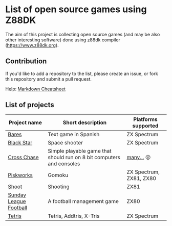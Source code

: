 # List of open source games using Z88DK

The aim of this project is collecting open source games (and may be also other interesting software) done using z88dk compiler (https://www.z88dk.org).

## Contribution

If you'd like to add a repository to the list, please create an issue, or fork this repository and submit a pull request.
    
Help: [Markdown Cheatsheet](https://github.com/adam-p/markdown-here/wiki/Markdown-Cheatsheet)

## List of projects

| Project name  | Short description | Platforms supported  |
| ------------- | ----------------- | -------------------- |
| [Bares](https://github.com/baltasarq/bares/) | Text game in Spanish | ZX Spectrum |
| [Black Star](https://www.usebox.net/jjm/blackstar/) | Space shooter | ZX Spectrum |
| [Cross Chase](https://github.com/Fabrizio-Caruso/CROSS-CHASE) | Simple playable game that should run on 8 bit computers and consoles | [many...](https://github.com/Fabrizio-Caruso/CROSS-CHASE/blob/master/TARGETS.txt) :astonished: |
| [Piskworks](https://github.com/berk76/piskworks) | Gomoku | ZX Spectrum, ZX81, ZX80 |
| [Shoot](http://shaunbebbington.blogspot.cz/2012/01/shoot.html) | Shooting | ZX81 |
| [Sunday League Football](https://github.com/sbebbers/sunday-league-football) | A football management game | ZX80 |
| [Tetris](https://github.com/berk76/tetris) | Tetris, Addtris, X-Tris | ZX Spectrum |

